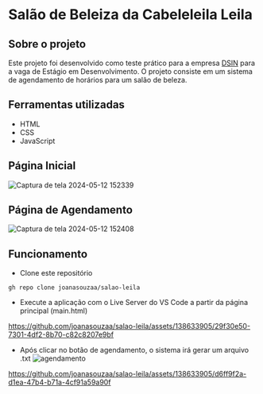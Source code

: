 # Salão de Beleiza da Cabeleleila Leila
## Sobre o projeto
Este projeto foi desenvolvido como teste prático para a empresa [DSIN](https://www.dsin.com.br/) para a vaga de Estágio em Desenvolvimento. O projeto consiste em um sistema de agendamento de horários para um salão de beleza.

## Ferramentas utilizadas
- HTML
- CSS
- JavaScript

## Página Inicial
![Captura de tela 2024-05-12 152339](https://github.com/joanasouzaa/salao-leila/assets/138633905/d3a6edc3-eced-4a2b-ba45-20887da0ec4a)


## Página de Agendamento
![Captura de tela 2024-05-12 152408](https://github.com/joanasouzaa/salao-leila/assets/138633905/b484d62f-d277-4120-a014-0b46eee14b68)

## Funcionamento

- Clone este repositório
```
gh repo clone joanasouzaa/salao-leila
```
- Execute a aplicação com o Live Server do VS Code a partir da página principal (main.html)

https://github.com/joanasouzaa/salao-leila/assets/138633905/29f30e50-7301-4df2-8b70-c82c8207e9bf

- Após clicar no botão de agendamento, o sistema irá gerar um arquivo .txt
![agendamento](https://github.com/joanasouzaa/salao-leila/assets/138633905/f6e42a59-2dcc-431b-b07c-f59d721744a2)


https://github.com/joanasouzaa/salao-leila/assets/138633905/d6ff9f2a-d1ea-47b4-b71a-4cf91a59a90f




